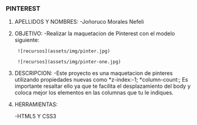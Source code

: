 ### PINTEREST

  1. APELLIDOS Y NOMBRES:
      -Joñoruco Morales Nefeli

  2. OBJETIVO:
     -Realizar la maquetacion de Pinterest con el modelo siguiente:

          ![recursos](assets/img/pinter.jpg)

          ![recursos](assets/img/pinter-one.jpg)

  3. DESCRIPCION:
     -Este proyecto es una maquetacion de pinteres utilizando propiedades nuevas como
       *z-index:-1;
       *column-count:;
        Es importante resaltar ello ya que te facilita el desplazamiento del body y coloca mejor
        los elementos en las columnas que tu le indiques.

  4. HERRAMIENTAS:

     -HTML5 Y CSS3
